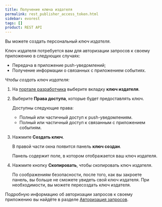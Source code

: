 ```yaml
---
title: Получение ключа издателя
permalink: rest_publisher_access_token.html
sidebar: evorest
tags: []
product: REST API
---
```


Вы можете создать персональный _ключ издателя_.

Ключ издателя потребуется вам для авторизации запросов к своему приложению в следующих случаях:

* Передача в приложение push-уведомлений;
* Получение информации о связанных с приложением событиях.

*Чтобы создать ключ издателя:*

1. На [портале разработчика](https://developer.evotor.ru) выберите вкладку **ключ издателя**.
2. Выберите **Права доступа**, которые будет предоставлять ключ.

   Доступны следующие права:

   * Полный или частичный доступ к push-уведомлениям.
   * Полный или частичный доступ к связанным с приложением событиям.

3. Нажмите **Создать ключ**.

   В правой части окна появится панель **ключ создан**.

   Панель содержит поле, в котором отображается ваш ключ издателя.

4. Нажмите кнопку **Скопировать**, чтобы скопировать ключ издателя.

   По соображениям безопасности, после того, как вы закроете панель, вы больше не сможете увидеть свой ключ издателя. При необходимости, вы можете пересоздать ключ издателя.

Подробную информацию об авторизации запросов к своему приложению вы найдёте в разделе [Авторизация запросов](./).
